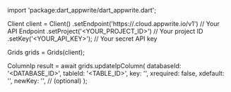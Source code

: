 import 'package:dart_appwrite/dart_appwrite.dart';

Client client = Client()
    .setEndpoint('https://<REGION>.cloud.appwrite.io/v1') // Your API Endpoint
    .setProject('<YOUR_PROJECT_ID>') // Your project ID
    .setKey('<YOUR_API_KEY>'); // Your secret API key

Grids grids = Grids(client);

ColumnIp result = await grids.updateIpColumn(
    databaseId: '<DATABASE_ID>',
    tableId: '<TABLE_ID>',
    key: '',
    xrequired: false,
    xdefault: '',
    newKey: '', // (optional)
);
